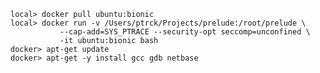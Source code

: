 
    local> docker pull ubuntu:bionic
    local> docker run -v /Users/ptrck/Projects/prelude:/root/prelude \
               --cap-add=SYS_PTRACE --security-opt seccomp=unconfined \
               -it ubuntu:bionic bash
    docker> apt-get update
    docker> apt-get -y install gcc gdb netbase

